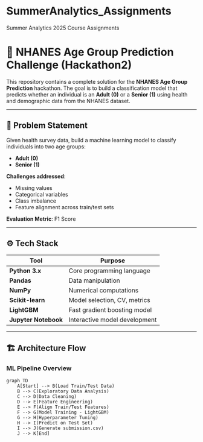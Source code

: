 # SummerAnalytics_Assignments
Summer Analytics 2025 Course Assignments

# 🧠 NHANES Age Group Prediction Challenge (Hackathon2)

This repository contains a complete solution for the **NHANES Age Group Prediction** hackathon. The goal is to build a classification model that predicts whether an individual is an **Adult (0)** or a **Senior (1)** using health and demographic data from the NHANES dataset.

---

## 🚀 Problem Statement

Given health survey data, build a machine learning model to classify individuals into two age groups:

- **Adult (0)**
- **Senior (1)**

**Challenges addressed**:
- Missing values  
- Categorical variables  
- Class imbalance  
- Feature alignment across train/test sets

**Evaluation Metric**: F1 Score

---

## ⚙️ Tech Stack

| Tool          | Purpose                           |
|---------------|-----------------------------------|
| **Python 3.x** | Core programming language         |
| **Pandas**     | Data manipulation                 |
| **NumPy**      | Numerical computations            |
| **Scikit-learn** | Model selection, CV, metrics     |
| **LightGBM**   | Fast gradient boosting model      |
| **Jupyter Notebook** | Interactive model development |

---

## 🏗️ Architecture Flow

### ML Pipeline Overview

```mermaid
graph TD
    A[Start] --> B(Load Train/Test Data)
    B --> C(Exploratory Data Analysis)
    C --> D(Data Cleaning)
    D --> E(Feature Engineering)
    E --> F(Align Train/Test Features)
    F --> G(Model Training - LightGBM)
    G --> H(Hyperparameter Tuning)
    H --> I(Predict on Test Set)
    I --> J(Generate submission.csv)
    J --> K[End]
